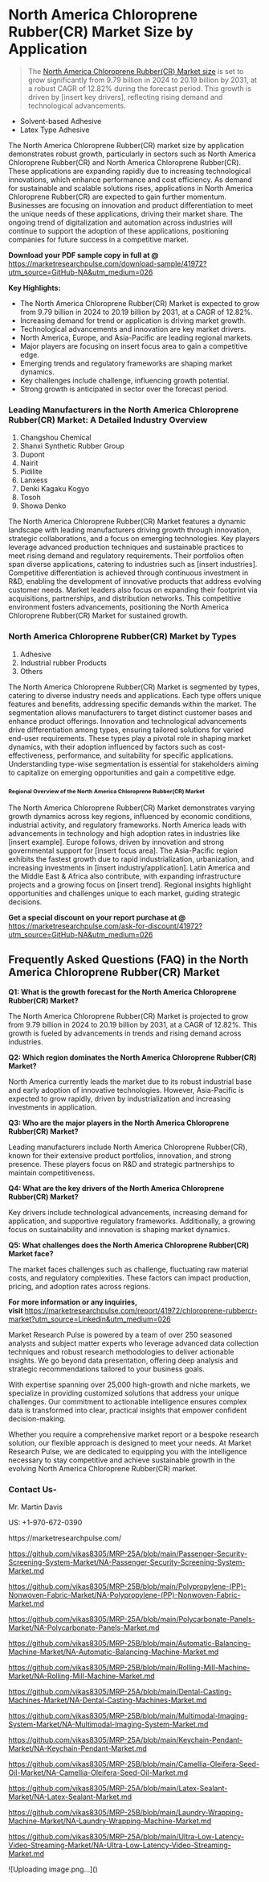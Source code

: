 <h1>North America Chloroprene Rubber(CR) Market&nbsp;Size by Application</h1><blockquote><p>The <a href="https://marketresearchpulse.com/download-sample/41972?utm_source=GitHub-NA&amp;utm_medium=026">North America Chloroprene Rubber(CR) Market size</a> is set to grow significantly from 9.79 billion in 2024 to 20.19 billion by 2031, at a robust CAGR of 12.82% during the forecast period. This growth is driven by [insert key drivers], reflecting rising demand and technological advancements.</p></blockquote><ul><li>Solvent-based Adhesive<li> Latex Type Adhesive</li></ul><p>The North America Chloroprene Rubber(CR) market size by application demonstrates robust growth, particularly in sectors such as North America Chloroprene Rubber(CR) and North America Chloroprene Rubber(CR). These applications are expanding rapidly due to increasing technological innovations, which enhance performance and cost efficiency. As demand for sustainable and scalable solutions rises, applications in North America Chloroprene Rubber(CR) are expected to gain further momentum. Businesses are focusing on innovation and product differentiation to meet the unique needs of these applications, driving their market share. The ongoing trend of digitalization and automation across industries will continue to support the adoption of these applications, positioning companies for future success in a competitive market.</p><p><strong>Download your PDF sample copy in full at @ </strong><a href="https://marketresearchpulse.com/download-sample/41972?utm_source=GitHub-NA&amp;utm_medium=026">https://marketresearchpulse.com/download-sample/41972?utm_source=GitHub-NA&amp;utm_medium=026</a></p><p><strong>Key Highlights: </strong></p><ul><li>The North America Chloroprene Rubber(CR) Market is expected to grow from 9.79 billion in 2024 to 20.19 billion by 2031, at a CAGR of 12.82%.</li><li>Increasing demand for trend or application is driving market growth.</li><li>Technological advancements and innovation are key market drivers.</li><li>North America, Europe, and Asia-Pacific are leading regional markets.</li><li>Major players are focusing on insert focus area to gain a competitive edge.</li><li>Emerging trends and regulatory frameworks are shaping market dynamics.</li><li>Key challenges include challenge, influencing growth potential.</li><li>Strong growth is anticipated in sector over the forecast period.</li></ul><h3>Leading Manufacturers in the North America Chloroprene Rubber(CR) Market: A Detailed Industry Overview</h3><ol><li>Changshou Chemical</li><li>Shanxi Synthetic Rubber Group</li><li>Dupont</li><li>Nairit</li><li>Pidilite</li><li>Lanxess</li><li>Denki Kagaku Kogyo</li><li>Tosoh</li><li>Showa Denko</li></ol><div class="flex max-w-full flex-col flex-grow"><div class="min-h-8 text-message flex w-full flex-col items-end gap-2 whitespace-normal break-words [.text-message+&amp;]:mt-5" dir="auto" data-message-author-role="assistant" data-message-id="fd8432e4-4910-450d-b182-61b7bfb0a01f" data-message-model-slug="gpt-4o"><div class="flex w-full flex-col gap-1 empty:hidden first:pt-[3px]"><div class="markdown prose w-full break-words dark:prose-invert light"><p>The North America Chloroprene Rubber(CR) Market features a dynamic landscape with leading manufacturers driving growth through innovation, strategic collaborations, and a focus on emerging technologies. Key players leverage advanced production techniques and sustainable practices to meet rising demand and regulatory requirements. Their portfolios often span diverse applications, catering to industries such as [insert industries]. Competitive differentiation is achieved through continuous investment in R&amp;D, enabling the development of innovative products that address evolving customer needs. Market leaders also focus on expanding their footprint via acquisitions, partnerships, and distribution networks. This competitive environment fosters advancements, positioning the North America Chloroprene Rubber(CR) Market for sustained growth.</p></div></div></div></div><h3>North America Chloroprene Rubber(CR) Market by Types</h3><ol><li>Adhesive<li> Industrial rubber Products<li> Others</li></ol><div class="flex max-w-full flex-col flex-grow"><div class="min-h-8 text-message flex w-full flex-col items-end gap-2 whitespace-normal break-words [.text-message+&amp;]:mt-5" dir="auto" data-message-author-role="assistant" data-message-id="084470be-0bb7-4664-bddf-5156b4f41249" data-message-model-slug="gpt-4o-mini"><div class="flex w-full flex-col gap-1 empty:hidden first:pt-[3px]"><div class="markdown prose w-full break-words dark:prose-invert light"><p>The North America Chloroprene Rubber(CR) Market is segmented by types, catering to diverse industry needs and applications. Each type offers unique features and benefits, addressing specific demands within the market. The segmentation allows manufacturers to target distinct customer bases and enhance product offerings. Innovation and technological advancements drive differentiation among types, ensuring tailored solutions for varied end-user requirements. These types play a pivotal role in shaping market dynamics, with their adoption influenced by factors such as cost-effectiveness, performance, and suitability for specific applications. Understanding type-wise segmentation is essential for stakeholders aiming to capitalize on emerging opportunities and gain a competitive edge.</p></div></div></div></div><h3><span style="font-size: 11px;">Regional Overview of the North America Chloroprene Rubber(CR) Market</span></h3><div class="flex max-w-full flex-col flex-grow"><div class="min-h-8 text-message flex w-full flex-col items-end gap-2 whitespace-normal break-words [.text-message+&amp;]:mt-5" dir="auto" data-message-author-role="assistant" data-message-id="e9038762-ce64-4e30-91c9-9bd413514231" data-message-model-slug="gpt-4o-mini"><div class="flex w-full flex-col gap-1 empty:hidden first:pt-[3px]"><div class="markdown prose w-full break-words dark:prose-invert light"><p>The North America Chloroprene Rubber(CR) Market demonstrates varying growth dynamics across key regions, influenced by economic conditions, industrial activity, and regulatory frameworks. North America leads with advancements in technology and high adoption rates in industries like [insert example]. Europe follows, driven by innovation and strong governmental support for [insert focus area]. The Asia-Pacific region exhibits the fastest growth due to rapid industrialization, urbanization, and increasing investments in [insert industry/application]. Latin America and the Middle East &amp; Africa also contribute, with expanding infrastructure projects and a growing focus on [insert trend]. Regional insights highlight opportunities and challenges unique to each market, guiding strategic decisions.</p></div></div></div></div><p><strong>Get a special discount on your report purchase at @ </strong><a href="https://marketresearchpulse.com/ask-for-discount/41972?utm_source=GitHub-NA&amp;utm_medium=026">https://marketresearchpulse.com/ask-for-discount/41972?utm_source=GitHub-NA&amp;utm_medium=026</a></p><h2>Frequently Asked Questions (FAQ) in the North America Chloroprene Rubber(CR) Market</h2><p><strong>Q1: What is the growth forecast for the North America Chloroprene Rubber(CR) Market?</strong></p><p>The North America Chloroprene Rubber(CR) Market is projected to grow from 9.79 billion in 2024 to 20.19 billion by 2031, at a CAGR of 12.82%. This growth is fueled by advancements in trends and rising demand across industries.</p><p><strong>Q2: Which region dominates the North America Chloroprene Rubber(CR) Market?</strong></p><p>North America currently leads the market due to its robust industrial base and early adoption of innovative technologies. However, Asia-Pacific is expected to grow rapidly, driven by industrialization and increasing investments in application.</p><p><strong>Q3: Who are the major players in the North America Chloroprene Rubber(CR) Market?</strong></p><p>Leading manufacturers include North America Chloroprene Rubber(CR), known for their extensive product portfolios, innovation, and strong presence. These players focus on R&amp;D and strategic partnerships to maintain competitiveness.</p><p><strong>Q4: What are the key drivers of the North America Chloroprene Rubber(CR) Market?</strong></p><p>Key drivers include technological advancements, increasing demand for application, and supportive regulatory frameworks. Additionally, a growing focus on sustainability and innovation is shaping market dynamics.</p><p><strong>Q5: What challenges does the North America Chloroprene Rubber(CR) Market face?</strong></p><p>The market faces challenges such as challenge, fluctuating raw material costs, and regulatory complexities. These factors can impact production, pricing, and adoption rates across regions.</p><p><strong>For more information or any inquiries, visit&nbsp;</strong><a href="https://marketresearchpulse.com/report/41972/chloroprene-rubbercr-market?utm_source=Linkedin&utm_medium=026">https://marketresearchpulse.com/report/41972/chloroprene-rubbercr-market?utm_source=Linkedin&utm_medium=026</a></p><p>Market Research Pulse is powered by a team of over 250 seasoned analysts and subject matter experts who leverage advanced data collection techniques and robust research methodologies to deliver actionable insights. We go beyond data presentation, offering deep analysis and strategic recommendations tailored to your business goals.</p><p>With expertise spanning over 25,000 high-growth and niche markets, we specialize in providing customized solutions that address your unique challenges. Our commitment to actionable intelligence ensures complex data is transformed into clear, practical insights that empower confident decision-making.</p><p>Whether you require a comprehensive market report or a bespoke research solution, our flexible approach is designed to meet your needs. At Market Research Pulse, we are dedicated to equipping you with the intelligence necessary to stay competitive and achieve sustainable growth in the evolving North America Chloroprene Rubber(CR) market.</p><h3><strong>Contact Us-</strong></h3><p>Mr. Martin Davis</p><p>US: +1-970-672-0390</p><p>https://marketresearchpulse.com/</p><p><a href="https://github.com/vikas8305/MRP-25A/blob/main/Passenger-Security-Screening-System-Market/NA-Passenger-Security-Screening-System-Market.md">https://github.com/vikas8305/MRP-25A/blob/main/Passenger-Security-Screening-System-Market/NA-Passenger-Security-Screening-System-Market.md</a></p><p><a href="https://github.com/vikas8305/MRP-25B/blob/main/Polypropylene-(PP)-Nonwoven-Fabric-Market/NA-Polypropylene-(PP)-Nonwoven-Fabric-Market.md">https://github.com/vikas8305/MRP-25B/blob/main/Polypropylene-(PP)-Nonwoven-Fabric-Market/NA-Polypropylene-(PP)-Nonwoven-Fabric-Market.md</a></p><p><a href="https://github.com/vikas8305/MRP-25A/blob/main/Polycarbonate-Panels-Market/NA-Polycarbonate-Panels-Market.md">https://github.com/vikas8305/MRP-25A/blob/main/Polycarbonate-Panels-Market/NA-Polycarbonate-Panels-Market.md</a></p><p><a href="https://github.com/vikas8305/MRP-25B/blob/main/Automatic-Balancing-Machine-Market/NA-Automatic-Balancing-Machine-Market.md">https://github.com/vikas8305/MRP-25B/blob/main/Automatic-Balancing-Machine-Market/NA-Automatic-Balancing-Machine-Market.md</a></p><p><a href="https://github.com/vikas8305/MRP-25B/blob/main/Rolling-Mill-Machine-Market/NA-Rolling-Mill-Machine-Market.md">https://github.com/vikas8305/MRP-25B/blob/main/Rolling-Mill-Machine-Market/NA-Rolling-Mill-Machine-Market.md</a></p><p><a href="https://github.com/vikas8305/MRP-25A/blob/main/Dental-Casting-Machines-Market/NA-Dental-Casting-Machines-Market.md">https://github.com/vikas8305/MRP-25A/blob/main/Dental-Casting-Machines-Market/NA-Dental-Casting-Machines-Market.md</a></p><p><a href="https://github.com/vikas8305/MRP-25B/blob/main/Multimodal-Imaging-System-Market/NA-Multimodal-Imaging-System-Market.md">https://github.com/vikas8305/MRP-25B/blob/main/Multimodal-Imaging-System-Market/NA-Multimodal-Imaging-System-Market.md</a></p><p><a href="https://github.com/vikas8305/MRP-25A/blob/main/Keychain-Pendant-Market/NA-Keychain-Pendant-Market.md">https://github.com/vikas8305/MRP-25A/blob/main/Keychain-Pendant-Market/NA-Keychain-Pendant-Market.md</a></p><p><a href="https://github.com/vikas8305/MRP-25B/blob/main/Camellia-Oleifera-Seed-Oil-Market/NA-Camellia-Oleifera-Seed-Oil-Market.md">https://github.com/vikas8305/MRP-25B/blob/main/Camellia-Oleifera-Seed-Oil-Market/NA-Camellia-Oleifera-Seed-Oil-Market.md</a></p><p><a href="https://github.com/vikas8305/MRP-25A/blob/main/Latex-Sealant-Market/NA-Latex-Sealant-Market.md">https://github.com/vikas8305/MRP-25A/blob/main/Latex-Sealant-Market/NA-Latex-Sealant-Market.md</a></p><p><a href="https://github.com/vikas8305/MRP-25B/blob/main/Laundry-Wrapping-Machine-Market/NA-Laundry-Wrapping-Machine-Market.md">https://github.com/vikas8305/MRP-25B/blob/main/Laundry-Wrapping-Machine-Market/NA-Laundry-Wrapping-Machine-Market.md</a></p><p><a href="https://github.com/vikas8305/MRP-25A/blob/main/Ultra-Low-Latency-Video-Streaming-Market/NA-Ultra-Low-Latency-Video-Streaming-Market.md">https://github.com/vikas8305/MRP-25A/blob/main/Ultra-Low-Latency-Video-Streaming-Market/NA-Ultra-Low-Latency-Video-Streaming-Market.md</a></p>
![Uploading image.png…]()
